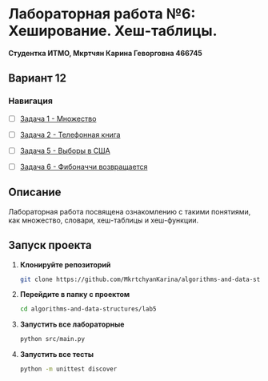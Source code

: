 # Лабораторная работа №6: Хеширование. Хеш-таблицы.

**Студентка ИТМО,  Мкртчян Карина Геворговна  466745**  
## Вариант 12
### Навигация

- [ ] [Задача 1 - Множество](https://github.com/MkrtchyanKarina/algorithms-and-data-structures/tree/master/lab6/task1)
- [ ] [Задача 2 - Телефонная книга](https://github.com/MkrtchyanKarina/algorithms-and-data-structures/tree/master/lab6/task2)
- [ ] [Задача 5 - Выборы в США](https://github.com/MkrtchyanKarina/algorithms-and-data-structures/tree/master/lab6/task5)
- [ ] [Задача 6 - Фибоначчи возвращается](https://github.com/MkrtchyanKarina/algorithms-and-data-structures/tree/master/lab6/task6)


## Описание
Лабораторная работа посвящена ознакомлению с такими понятиями, как множество, словари, хеш-таблицы и хеш-функции.

## Запуск проекта

1. **Клонируйте репозиторий**
   ```bash
   git clone https://github.com/MkrtchyanKarina/algorithms-and-data-structures.git
   ```
2. **Перейдите в папку с проектом**
   ```bash
   cd algorithms-and-data-structures/lab5
   ```
3. **Запустить все лабораторные**
    ```bash
   python src/main.py
   ```
4. **Запустить все тесты**
    ```bash
   python -m unittest discover
   ```